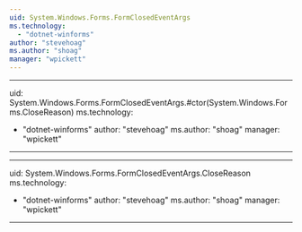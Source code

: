 ```yaml
---
uid: System.Windows.Forms.FormClosedEventArgs
ms.technology: 
  - "dotnet-winforms"
author: "stevehoag"
ms.author: "shoag"
manager: "wpickett"
---
```


---
uid: System.Windows.Forms.FormClosedEventArgs.#ctor(System.Windows.Forms.CloseReason)
ms.technology: 
  - "dotnet-winforms"
author: "stevehoag"
ms.author: "shoag"
manager: "wpickett"
---

---
uid: System.Windows.Forms.FormClosedEventArgs.CloseReason
ms.technology: 
  - "dotnet-winforms"
author: "stevehoag"
ms.author: "shoag"
manager: "wpickett"
---
